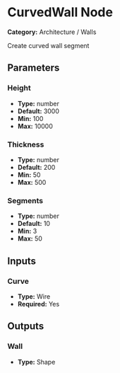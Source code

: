 
# CurvedWall Node

**Category:** Architecture / Walls

Create curved wall segment

## Parameters


### Height
- **Type:** number
- **Default:** 3000
- **Min:** 100
- **Max:** 10000



### Thickness
- **Type:** number
- **Default:** 200
- **Min:** 50
- **Max:** 500



### Segments
- **Type:** number
- **Default:** 10
- **Min:** 3
- **Max:** 50



## Inputs


### Curve
- **Type:** Wire
- **Required:** Yes



## Outputs


### Wall
- **Type:** Shape




